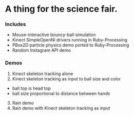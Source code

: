 # A thing for the science fair.


### Includes
* Mouse-interactive bouncy-ball simulation
* Kinect SimpleOpenNI drivers running in Ruby-Processing
* PBox2D particle physics demo ported to Ruby-Processing
* Random Instagram API demo

### Demos
1. Kinect skeleton tracking alone
2. Kinect skeleton tracking as input to ball size and color
  * ball top is head top
  * ball size proportional to distance between hands
3. Rain demo
4. Rain demo with Kinect skeleton tracking as input